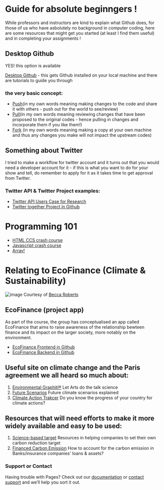 # Guide for absolute beginngers ! 

While professors and instructors are kind to explain what Github does, for those of us who have asbolutely no background in computer coding, here are some resources that might get you started (at least I find them useful) and in completing your assignments !  

## Desktop Github 
YES! this option is available

[Desktop Github](https://desktop.github.com) - this gets Github installed on your local machine and there are tutorials to guide you through 

### the very basic concept:

- [Push](https://github.com/git-guides/git-push)(in my own words meaning making changes to the code and share it with others - push out for the world to see/review)
- [Pull](https://github.com/git-guides/git-pull)(in my own words meaning reviewing changes that have been proposed to the original codes - hence pulling in changes and incorporate them if you like them!) 
- [Fork](https://docs.github.com/en/get-started/quickstart/fork-a-repo) (in my own words meaning making a copy at your own machine and thus any changes you make will not impact the upstream codes) 

## Something about Twitter

I tried to make a workflow for twitter account and it turns out that you would need a developer account for it - if this is what you want to do for your show and tell, do remember to apply for it as it takes time to get approval from Twitter.  

### Twitter API & Twitter Project examples:

- [Twitter API Users Case for Research](https://developer.twitter.com/en/use-cases/do-research)
- [Twitter together Project in Github](https://github.com/marketplace/actions/twitter-together)


# Programming 101 
- [HTML CCS crash course](https://www.youtube.com/watch?v=qz0aGYrrlhU&t=148s)
- [Javascript crash course](https://www.youtube.com/watch?v=W6NZfCO5SIk&t=357s)
- [Array!](https://www.youtube.com/watch?v=G3BS3sh3D8Q)








# Relating to EcoFinance (Climate & Sustainability) 
![image](https://user-images.githubusercontent.com/89756799/135739272-7bb40e1e-c508-4f6f-8f8b-4b67e04414d7.png)
Courtesy of [Becca Roberts](https://twitter.com/envirovisuals)


## EcoFinance (project app)
As part of the course, the group has conceptualised an app called EcoFinance that aims to raise awareness of the relationship bewteen finance and its impact on the larger society, more notably on the environment.

- [EcoFinance Frontend in Github](https://github.com/enson89/eco-finance-frontend/)
- [EcoFinance Backend in Github](https://github.com/enson89/eco-finance-backend/)


## Useful site on climate change and the Paris agreement we all heard so much about:
1. [Environmental Graphiti®](https://www.environmentalgraphiti.org/) Let Arts do the talk science
2. [Future Scenarios](https://www.vox.com/22620706/climate-change-ipcc-report-2021-ssp-scenario-future-warming) Future climate scenarios explained
3. [Climate Action Trakcer](https://climateactiontracker.org) Do you know the progress of your country for climate actions? 


## Resources that will need efforts to make it more widely available and easy to be used:
1. [Science-based target](https://sciencebasedtargets.org/resources/?tab=develop#resource) Resources in helping companies to set their own carbon reduction target
2. [Financed Carbon Emission](https://carbonaccountingfinancials.com/) How to account for the carbon emission in Banks/insurance companies' loans & assets?  




### Support or Contact

Having trouble with Pages? Check out our [documentation](https://docs.github.com/categories/github-pages-basics/) or [contact support](https://support.github.com/contact) and we’ll help you sort it out.
